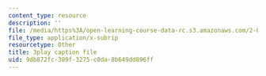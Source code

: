 ```yaml
---
content_type: resource
description: ''
file: /media/https%3A/open-learning-course-data-rc.s3.amazonaws.com/2-003sc-engineering-dynamics-fall-2011/9db872fc389f3275c0da8b649dd896ff_p9DHjoLS3GA.srt
file_type: application/x-subrip
resourcetype: Other
title: 3play caption file
uid: 9db872fc-389f-3275-c0da-8b649dd896ff
---
```

